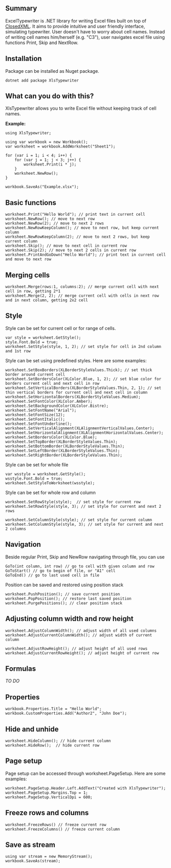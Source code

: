 
## Summary
ExcelTypewriter is .NET library for writing Excel files built on top of [ClosedXML](https://github.com/ClosedXML/ClosedXML). It aims to provide intuitive and user friendly interface, simulating typewriter. User doesn't have to worry about cell names. Instead of writing cell names him/herself (e.g. "C3"), user navigates excel file using functions Print, Skip and NextRow.
## Installation
Package can be installed as Nuget package.
```
dotnet add package XlsTypewriter
```
## What can you do with this?
XlsTypewriter allows you to write Excel file without keeping track of cell names. 

**Example:**
```  
using XlsTypewriter;  
  
using var workbook = new Workbook();  
var worksheet = workbook.AddWorksheet("Sheet1");

for (var i = 1; i < 4; i++) {
	for (var j = 1; j < 3; j++) { 
		worksheet.Print(i * j);
	}
	worksheet.NewRow();
}

workbook.SaveAs("Example.xlsx");
```
## Basic functions
```
worksheet.Print("Hello World"); // print text in current cell
worksheet.NewRow(); // move to next row
worksheet.NewRow(2); // move to next 2 rows
worksheet.NewRowKeepColumn(); // move to next row, but keep current column
worksheet.NewRowKeepColumn(2); // move to next 2 rows, but keep current column
worksheet.Skip(); // move to next cell in current row
worksheet.Skip(2); // move to next 2 cells in current row
worksheet.PrintAndGoDown("Hello World"); // print text in current cell and move to next row
```
## Merging cells
```
worksheet.Merge(rows:1, columns:2); // merge current cell with next cell in row, getting 2*1
worksheet.Merge(2, 2); // merge current cell with cells in next row and in next column, getting 2x2 cell
```
## Style
Style can be set for current cell or for range of cells.
```
var style = worksheet.GetStyle();
style.Font.Bold = true;
worksheet.SetStyle(style, 1, 2); // set style for cell in 2nd column and 1st row
```
Style can be set using predefined styles. Here are some examples:
```
worksheet.SetBoxBorders(XLBorderStyleValues.Thick); // set thick border around current cell
worksheet.SetBordersColor(XLColor.Blue, 1, 2); // set blue color for borders current cell and next cell in row
worksheet.SetVerticalBorders(XLBorderStyleValues.Thin, 2, 1); // set thin vertical borders for current cell and next cell in column
worksheet.SetHorizontalBorders(XLBorderStyleValues.Medium);
worksheet.SetFontColor(XLColor.Amber);
worksheet.SetBackgroundColor(XLColor.Bistre);
worksheet.SetFontName("Arial");
worksheet.SetFontSize(12);
worksheet.SetFontItalic();
worksheet.SetFontUnderline();
worksheet.SetVerticalAlignment(XLAlignmentVerticalValues.Center);
worksheet.SetHorizontalAlignment(XLAlignmentHorizontalValues.Center);
worksheet.SetBordersColor(XLColor.Blue);
worksheet.SetTopBorder(XLBorderStyleValues.Thin);
worksheet.SetBottomBorder(XLBorderStyleValues.Thin);
worksheet.SetLeftBorder(XLBorderStyleValues.Thin);
worksheet.SetRightBorder(XLBorderStyleValues.Thin);
```
Style can be set for whole file
```
var wsstyle = worksheet.GetStyle();
wsstyle.Font.Bold = true;
worksheet.SetStyleToWorksheet(wsstyle);
```
Style can be set for whole row and column
```
worksheet.SetRowStyle(style);  // set style for current row
worksheet.SetRowStyle(style, 3); // set style for current and next 2 rows

worksheet.SetColumnStyle(style); // set style for current column
worksheet.SetColumnStyle(style, 3); // set style for current and next 2 columns
```
## Navigation
Beside regular Print, Skip and NewRow navigating through file, you can use 
```
GoTo(int column, int row) // go to cell with given column and row
GoToStart() // go to begin of file, or "A1" cell
GoToEnd() // go to last used cell in file
 ```
Position can be saved and restored using position stack
```
worksheet.PushPosition(); // save current position
worksheet.PopPosition(); // restore last saved position
worksheet.PurgePositions(); // clear position stack
```
## Adjusting column width and row height
```
worksheet.AdjustColumnWidth(); // adjust width of all used columns
worksheet.AdjustCurrentColumnWidth(); // adjust width of current column

worksheet.AdjustRowHeight(); // adjust height of all used rows
worksheet.AdjustCurrentRowHeight(); // adjust height of current row
```
## Formulas
*TO DO*
## Properties
```
workbook.Properties.Title = "Hello World";
workbook.CustomProperties.Add("Author2", "John Doe");
```
## Hide and unhide
```
worksheet.HideColumn(); // hide current column
worksheet.HideRow();  // hide current row
```
## Page setup
Page setup can be accessed through worksheet.PageSetup. Here are some examples:
```
worksheet.PageSetup.Header.Left.AddText("Created with XlsTypewriter");
worksheet.PageSetup.Margins.Top = 1;
worksheet.PageSetup.VerticalDpi = 600;
```

## Freeze rows and columns
```
worksheet.FreezeRows() // freeze current row
worksheet.FreezeColumns() // freeze current column
```

## Save as stream
```
using var stream = new MemoryStream();
workbook.SaveAs(stream);
```